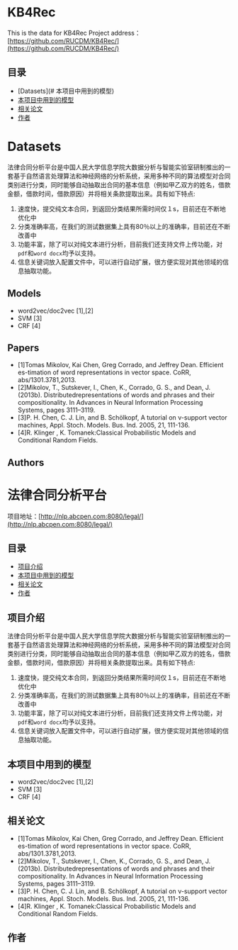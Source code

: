 # KB4Rec
This is the data for KB4Rec
Project address：[https://github.com/RUCDM/KB4Rec/](https://github.com/RUCDM/KB4Rec/)

## 目录
* [Datasets](# 本项目中用到的模型)
* [本项目中用到的模型](#本项目中用到的模型)
* [相关论文](#相关论文)
* [作者](#作者)

# Datasets
 法律合同分析平台是中国人民大学信息学院大数据分析与智能实验室研制推出的一套基于自然语言处理算法和神经网络的分析系统，采用多种不同的算法模型对合同类别进行分类，同时能够自动抽取出合同的基本信息（例如甲乙双方的姓名，借款金额，借款时间，借款原因）并将相关条款提取出来。具有如下特点:
1. 速度快，提交纯文本合同，到返回分类结果所需时间仅１s，目前还在不断地优化中
2. 分类准确率高，在我们的测试数据集上具有80％以上的准确率，目前还在不断改善中
3. 功能丰富，除了可以对纯文本进行分析，目前我们还支持文件上传功能，对`pdf`和`word docx`均予以支持。
4. 信息关键词放入配置文件中，可以进行自动扩展，很方便实现对其他领域的信息抽取功能。

## Models
* word2vec/doc2vec [1],[2]
* SVM [3]
* CRF [4]


## Papers
* [1]Tomas Mikolov, Kai Chen, Greg Corrado, and Jeffrey Dean. Efficient es-timation of word representations in vector space. CoRR, abs/1301.3781,2013.
* [2]Mikolov, T., Sutskever, I., Chen, K., Corrado, G. S., and Dean, J. (2013b). Distributedrepresentations of words and phrases and their compositionality. In Advances in Neural Information Processing Systems, pages 3111–3119.
* [3]P. H. Chen, C. J. Lin, and B. Schölkopf, A tutorial on ν-support vector machines, Appl. Stoch. Models. Bus. Ind. 2005,   21, 111-136. 
* [4]R. Klinger , K. Tomanek:Classical Probabilistic Models and Conditional Random Fields.

## Authors

# 法律合同分析平台
项目地址：[http://nlp.abcpen.com:8080/legal/](http://nlp.abcpen.com:8080/legal/)
## 目录
* [项目介绍](#项目介绍)
* [本项目中用到的模型](#本项目中用到的模型)
* [相关论文](#相关论文)
* [作者](#作者)

## 项目介绍
 法律合同分析平台是中国人民大学信息学院大数据分析与智能实验室研制推出的一套基于自然语言处理算法和神经网络的分析系统，采用多种不同的算法模型对合同类别进行分类，同时能够自动抽取出合同的基本信息（例如甲乙双方的姓名，借款金额，借款时间，借款原因）并将相关条款提取出来。具有如下特点:
1. 速度快，提交纯文本合同，到返回分类结果所需时间仅１s，目前还在不断地优化中
2. 分类准确率高，在我们的测试数据集上具有80％以上的准确率，目前还在不断改善中
3. 功能丰富，除了可以对纯文本进行分析，目前我们还支持文件上传功能，对`pdf`和`word docx`均予以支持。
4. 信息关键词放入配置文件中，可以进行自动扩展，很方便实现对其他领域的信息抽取功能。

## 本项目中用到的模型
* word2vec/doc2vec [1],[2]
* SVM [3]
* CRF [4]


## 相关论文
* [1]Tomas Mikolov, Kai Chen, Greg Corrado, and Jeffrey Dean. Efficient es-timation of word representations in vector space. CoRR, abs/1301.3781,2013.
* [2]Mikolov, T., Sutskever, I., Chen, K., Corrado, G. S., and Dean, J. (2013b). Distributedrepresentations of words and phrases and their compositionality. In Advances in Neural Information Processing Systems, pages 3111–3119.
* [3]P. H. Chen, C. J. Lin, and B. Schölkopf, A tutorial on ν-support vector machines, Appl. Stoch. Models. Bus. Ind. 2005,   21, 111-136. 
* [4]R. Klinger , K. Tomanek:Classical Probabilistic Models and Conditional Random Fields.

## 作者
